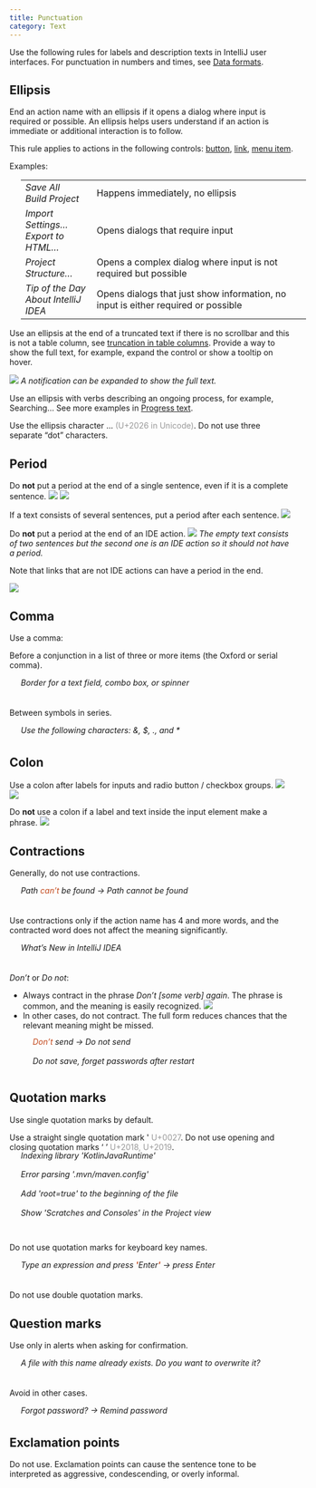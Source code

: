 ```yaml
---
title: Punctuation
category: Text
---
```


Use the following rules for labels and description texts in IntelliJ user interfaces. For punctuation in numbers and times, see [Data formats]({{site.baseurl}}/principles/data_formats).

## Ellipsis
End an action name with an ellipsis if it opens a dialog where input is required or possible. An ellipsis helps users understand if an action is immediate or additional interaction is to follow.

<p class="noanchor">This rule applies to actions in the following controls: <a href="{{site.baseurl}}/controls/button">button</a>, <a href="{{site.baseurl}}/controls/link">link</a>, <a href="{{site.baseurl}}/controls/menu">menu item</a>.</p>

<p class="noanchor">Examples:</p>
<table style="margin-left: 20px">
<col width="25%">
<tr>
    <td>
        <i>Save All</i><br/>
        <i>Build Project</i>
    </td>
    <td>
        Happens immediately, no ellipsis
    </td>
</tr>
<tr>
    <td>
        <i>Import Settings…</i><br/>
        <i>Export to HTML…</i>
    </td>
    <td>
        Opens dialogs that require input
    </td>
</tr>
<tr>
    <td>    
        <i>Project Structure…</i>
    </td>
    <td>
        Opens a complex dialog where input is not required but possible
    </td>
</tr>
<tr>
    <td>
        <i>Tip of the Day</i><br/>
        <i>About IntelliJ IDEA</i>
    </td>
    <td>
        Opens dialogs that just show information, no input is either required or possible
    </td>
</tr>
</table>

Use an ellipsis at the end of a truncated text if there is no scrollbar and this is not a table column, see [truncation in table columns]({{site.baseurl}}/controls/table/#sizes-and-placement). Provide a way to show the full text, for example, expand the control or show a tooltip on hover.

![]({{site.baseurl}}/images/punctuation/2_01_truncated_text.png)
*A notification can be expanded to show the full text.*

Use an ellipsis with verbs describing an ongoing process, for example,  Searching… See more examples in [Progress text]({{site.baseurl}}/controls/progress_text).

Use the ellipsis character … <span style="color: #999999;">(U+2026 in Unicode)</span>. Do not use three separate “dot” characters.


## Period  
Do **not** put a period at the end of a single sentence, even if it is a complete sentence.
![]({{site.baseurl}}/images/punctuation/1_01_no_period_1.png)
![]({{site.baseurl}}/images/punctuation/1_01_no_period_2.png)

If a text consists of several sentences, put a period after each sentence.
![]({{site.baseurl}}/images/punctuation/1_02_periods_several_sentences.png)

Do **not** put a period at the end of an IDE action.
![]({{site.baseurl}}/images/punctuation/1_03_periods_action.png)
*The empty text consists of two sentences but the second one is an IDE action so it should not have a period.*

<p class="noanchor">Note that links that are not IDE actions can have a period in the end.</p>

![]({{site.baseurl}}/images/punctuation/1_04_period_navigation_link.png)


## Comma  
<p class="noanchor">Use a comma:</p>

Before a conjunction in a list of three or more items (the Oxford or serial comma).
<p class="noanchor" style="margin: 0 0 36px 20px;"><i>Border for a text field, combo box, or spinner</i></p>

Between symbols in series.
<p class="noanchor" style="margin: 0 0 36px 20px;"><i>Use the following characters: &, $, ., and *</i></p>



## Colon
Use a colon after labels for inputs and radio button / checkbox groups.
![]({{site.baseurl}}/images/input_field/label_noun.png)
![]({{site.baseurl}}/images/radiobutton/radio_example.png)

Do **not** use a colon if a label and text inside the input element make a phrase.
![]({{site.baseurl}}/images/input_field/label_sentence.png)


## Contractions
Generally, do not use contractions.
<p class="noanchor" style="margin: 0 0 36px 20px;">
<i>Path <span style="color: #C3481B;">can’t</span> be found → Path cannot be found</i>
</p>

Use contractions only if the action name has 4 and more words, and the contracted word does not affect the meaning significantly.
<p class="noanchor" style="margin: 0 0 36px 20px;">
<i>What’s New in IntelliJ IDEA</i>
</p>

*Don’t* or *Do not*:
* Always contract in the phrase *Don’t [some verb] again*. The phrase is common, and the meaning is easily recognized.
  ![]({{site.baseurl}}/images/punctuation/3_01_dont_ask_again.png)
* In other cases, do not contract. The full form reduces chances that the relevant meaning might be missed.
<p class="noanchor" style="margin: -10px 0 36px 41px; line-height: 240%;">
<i><span style="color: #C3481B;">Don’t</span> send → Do not send</i><br/>
<i>Do not save, forget passwords after restart</i>
</p>


## Quotation marks
Use single quotation marks by default.

<aside class="note sideblock _visible">Use a straight single quotation mark ' <span style="color: #999999;">U+0027</span>. Do not use opening and closing quotation marks ‘ ’ <span style="color: #999999;">U+2018, U+2019</span>.</aside>

<p class="noanchor" style="margin: -10px 0 36px 20px; line-height: 240%;">
<i>Indexing library 'KotlinJavaRuntime'<br/>
Error parsing '.mvn/maven.config'<br/>
Add 'root=true' to the beginning of the file<br/>
Show 'Scratches and Consoles' in the Project view</i>
</p>

Do not use quotation marks for keyboard key names.
<p class="noanchor" style="margin: 0 0 36px 20px;">
<i>Type an expression and press <span style="color: #C3481B;"><b>'</b></span>Enter<span style="color: #C3481B;"><b>'</b></span> → press Enter</i>
</p>

Do not use double quotation marks.


## Question marks
Use only in alerts when asking for confirmation.
<p class="noanchor" style="margin: 0 0 36px 20px;">
<i>A file with this name already exists. Do you want to overwrite it?</i>
</p>

Avoid in other cases.
<p class="noanchor" style="margin: 0 0 36px 20px;">
<i>Forgot password? → Remind password</i>
</p>


## Exclamation points
Do not use. Exclamation points can cause the sentence tone to be interpreted as aggressive, condescending, or overly informal.
